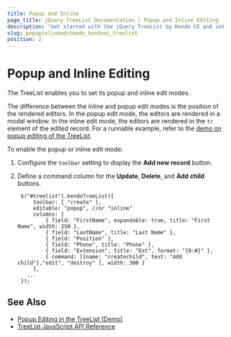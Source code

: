 ```yaml
---
title: Popup and Inline
page_title: jQuery TreeList Documentation | Popup and Inline Editing
description: "Get started with the jQuery TreeList by Kendo UI and set the widget in popup or inline edit mode."
slug: popupinlineeditmode_kendoui_treelist
position: 2
---
```


# Popup and Inline Editing

The TreeList enables you to set its popup and inline edit modes.

The difference between the inline and popup edit modes is the position of the rendered editors. In the popup edit mode, the editors are rendered in a modal window. In the inline edit mode, the editors are rendered in the `tr` element of the edited record. For a runnable example, refer to the [demo on popup editing of the TreeList](https://demos.telerik.com/kendo-ui/treelist/editing-popup).

To enable the popup or inline edit mode:

1. Configure the `toolbar` setting to display the **Add new record** button.
1. Define a command column for the **Update**, **Delete**, and **Add child** buttons.

        $("#treelist").kendoTreeList({
            toolbar: [ "create" ],
            editable: "popup", //or "inline"
            columns: [
                { field: "FirstName", expandable: true, title: "First Name", width: 250 },
                { field: "LastName", title: "Last Name" },
                { field: "Position" },
                { field: "Phone", title: "Phone" },
                { field: "Extension", title: "Ext", format: "{0:#}" },
                { command: [{name: "createchild", text: "Add child"},"edit", "destroy" ], width: 300 }
            ],
          ...
        });

## See Also

* [Popup Editing in the TreeList (Demo)](https://demos.telerik.com/kendo-ui/treelist/editing-popup)
* [TreeList JavaScript API Reference](/api/javascript/ui/treelist)
